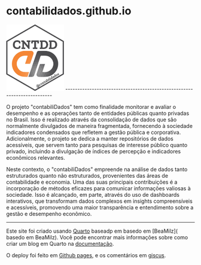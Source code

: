 
<!-- README.md is generated from README.Rmd. Please edit that file -->

# contabilidados.github.io

<!-- badges: start -->
<!-- badges: end -->

<img src="posts/dados/instalacntdd/instalacntdd_logo.png" width="154" />
------------------------------------------------------------------------

O projeto "contabiliDados" tem como finalidade monitorar e avaliar o desempenho e as operações tanto de entidades públicas quanto privadas no Brasil. Isso é realizado através da consolidação de dados que são normalmente divulgados de maneira fragmentada, fornecendo à sociedade indicadores condensados que refletem a gestão pública e corporativa. Adicionalmente, o projeto se dedica a manter repositórios de dados acessíveis, que servem tanto para pesquisas de interesse público quanto privado, incluindo a divulgação de índices de percepção e indicadores econômicos relevantes.

Neste contexto, o "contabiliDados" empreende na análise de dados tanto estruturados quanto não estruturados, provenientes das áreas de contabilidade e economia. Uma das suas principais contribuições é a incorporação de métodos eficazes para comunicar informações valiosas à sociedade. Isso é alcançado, em parte, através do uso de dashboards interativos, que transformam dados complexos em insights compreensíveis e acessíveis, promovendo uma maior transparência e entendimento sobre a gestão e desempenho econômico.

------------------------------------------------------------------------
Este site foi criado usando [Quarto](https://quarto.org/) baseadp em  basedo em [BeaMilz]( basedo em BeaMilz). Você pode
encontrar mais informações sobre como criar um blog em Quarto na
[documentação](https://quarto.org/docs/websites/website-blog.html).

O deploy foi feito em [Github pages](https://pages.github.com//), e os
comentários em [giscus](https://giscus.app/).

